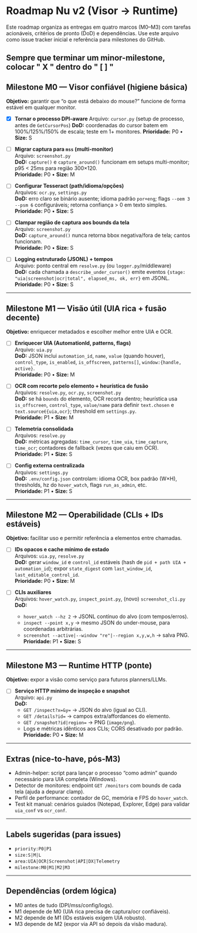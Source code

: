 # Roadmap Nu v2 (Visor → Runtime)

Este roadmap organiza as entregas em quatro marcos (M0–M3) com tarefas acionáveis, critérios de pronto (DoD) e dependências. Use este arquivo como issue tracker inicial e referência para milestones do GitHub.

Sempre que terminar um minor-milestone, colocar " X " dentro do " [ ] "
---

## Milestone M0 — Visor confiável (higiene básica)
**Objetivo:** garantir que “o que está debaixo do mouse?” funcione de forma estável em qualquer monitor.

 - [X] **Tornar o processo DPI-aware**
    Arquivo: `cursor.py` (setup de processo, antes de `GetCursorPos`)
    **DoD:** coordenadas do cursor batem em 100%/125%/150% de escala; teste em 1+ monitores.
    **Prioridade:** P0 • **Size:** S

- [ ] **Migrar captura para `mss` (multi-monitor)**  
  Arquivo: `screenshot.py`  
  **DoD:** `capture()` e `capture_around()` funcionam em setups multi-monitor; p95 < 25ms para região 300×120.  
  **Prioridade:** P0 • **Size:** M

- [ ] **Configurar Tesseract (path/idioma/opções)**  
  Arquivos: `ocr.py`, `settings.py`  
  **DoD:** erro claro se binário ausente; idioma padrão `por+eng`; flags `--oem 3 --psm 6` configuráveis; retorna confiança > 0 em texto simples.  
  **Prioridade:** P0 • **Size:** S

- [ ] **Clampar região de captura aos bounds da tela**  
  Arquivo: `screenshot.py`  
  **DoD:** `capture_around()` nunca retorna bbox negativa/fora de tela; cantos funcionam.  
  **Prioridade:** P0 • **Size:** S

- [ ] **Logging estruturado (JSONL) + tempos**  
  Arquivo: ponto central em `resolve.py` (ou `logger.py`/middleware)  
  **DoD:** cada chamada a `describe_under_cursor()` emite eventos `{stage: "uia|screenshot|ocr|total", elapsed_ms, ok, err}` em JSONL.  
  **Prioridade:** P0 • **Size:** S

---

## Milestone M1 — Visão útil (UIA rica + fusão decente)
**Objetivo:** enriquecer metadados e escolher melhor entre UIA e OCR.

- [ ] **Enriquecer UIA (AutomationId, patterns, flags)**  
  Arquivo: `uia.py`  
  **DoD:** JSON inclui `automation_id`, `name`, `value` (quando houver), `control_type`, `is_enabled`, `is_offscreen`, `patterns[]`, `window:{handle, active}`.  
  **Prioridade:** P0 • **Size:** M

- [ ] **OCR com recorte pelo elemento + heurística de fusão**  
  Arquivos: `resolve.py`, `ocr.py`, `screenshot.py`  
  **DoD:** se há `bounds` do elemento, OCR recorta dentro; heurística usa `is_offscreen`, `control_type`, `value/name` para definir `text.chosen` e `text.source∈{uia,ocr}`; threshold em `settings.py`.  
  **Prioridade:** P1 • **Size:** M

- [ ] **Telemetria consolidada**  
  Arquivos: `resolve.py`  
  **DoD:** métricas agregadas: `time_cursor`, `time_uia`, `time_capture`, `time_ocr`; contadores de fallback (vezes que caiu em OCR).  
  **Prioridade:** P1 • **Size:** S

- [ ] **Config externa centralizada**  
  Arquivos: `settings.py`  
  **DoD:** `.env/config.json` controlam: idioma OCR, box padrão (W×H), thresholds, hz do `hover_watch`, flags `run_as_admin`, etc.  
  **Prioridade:** P1 • **Size:** S

---

## Milestone M2 — Operabilidade (CLIs + IDs estáveis)
**Objetivo:** facilitar uso e permitir referência a elementos entre chamadas.

- [ ] **IDs opacos e cache mínimo de estado**  
  Arquivos: `uia.py`, `resolve.py`  
  **DoD:** gerar `window_id` e `control_id` estáveis (hash de `pid + path UIA + automation_id`); expor `state_digest` com `last_window_id`, `last_editable_control_id`.  
  **Prioridade:** P0 • **Size:** M

- [ ] **CLIs auxiliares**  
  Arquivos: `hover_watch.py`, `inspect_point.py`, (novo) `screenshot_cli.py`  
  **DoD:**  
    - `hover_watch --hz 2` → JSONL contínuo do alvo (com tempos/erros).  
    - `inspect --point x,y` → mesmo JSON do under-mouse, para coordenadas arbitrárias.  
    - `screenshot --active|--window "re"|--region x,y,w,h` → salva PNG.  
  **Prioridade:** P1 • **Size:** S

---

## Milestone M3 — Runtime HTTP (ponte)
**Objetivo:** expor a visão como serviço para futuros planners/LLMs.

- [ ] **Serviço HTTP mínimo de inspeção e snapshot**  
  Arquivo: `api.py`  
  **DoD:**  
    - `GET /inspect?x=&y=` → JSON do alvo (igual ao CLI).  
    - `GET /details?id=` → campos extra/affordances do elemento.  
    - `GET /snapshot?id|region=` → PNG (`image/png`).  
    - Logs e métricas idênticos aos CLIs; CORS desativado por padrão.  
  **Prioridade:** P0 • **Size:** M

---

## Extras (nice-to-have, pós-M3)
- Admin-helper: script para lançar o processo “como admin” quando necessário para UIA completa (Windows).  
- Detector de monitores: endpoint `GET /monitors` com bounds de cada tela (ajuda a depurar clamp).  
- Perfil de performance: contador de GC, memória e FPS do `hover_watch`.  
- Test kit manual: cenários guiados (Notepad, Explorer, Edge) para validar `uia_conf` vs `ocr_conf`.

---

## Labels sugeridas (para issues)
- `priority:P0|P1`  
- `size:S|M|L`  
- `area:UIA|OCR|Screenshot|API|DX|Telemetry`  
- `milestone:M0|M1|M2|M3`

---

## Dependências (ordem lógica)
- M0 antes de tudo (DPI/mss/config/logs).  
- M1 depende de M0 (UIA rica precisa de captura/ocr confiáveis).  
- M2 depende de M1 (IDs estáveis exigem UIA robusto).  
- M3 depende de M2 (expor via API só depois da visão madura).
